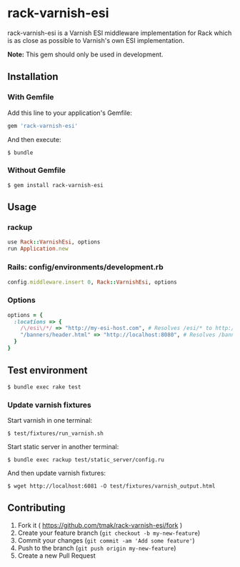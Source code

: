# rack-varnish-esi

rack-varnish-esi is a Varnish ESI middleware implementation for Rack which is as close as possible to Varnish's own ESI implementation.

__Note:__ This gem should only be used in development.


## Installation

### With Gemfile

Add this line to your application's Gemfile:

```ruby
gem 'rack-varnish-esi'
```

And then execute:

    $ bundle

### Without Gemfile

    $ gem install rack-varnish-esi


## Usage

### rackup

```ruby
use Rack::VarnishEsi, options
run Application.new
```

### Rails: config/environments/development.rb

```ruby
config.middleware.insert 0, Rack::VarnishEsi, options
```

### Options

```ruby
options = {
  :locations => {
    /\/esi\/*/ => "http://my-esi-host.com", # Resolves /esi/* to http://my-esi-host.com/esi/*
    "/banners/header.html" => "http://localhost:8080", # Resolves /banners/header.html to http://localhost:8080/banners/header.html
  }
}
```


## Test environment

    $ bundle exec rake test

### Update varnish fixtures

Start varnish in one terminal:

    $ test/fixtures/run_varnish.sh

Start static server in another terminal:

    $ bundle exec rackup test/static_server/config.ru

And then update varnish fixtures:

    $ wget http://localhost:6081 -O test/fixtures/varnish_output.html


## Contributing

1. Fork it ( https://github.com/tmak/rack-varnish-esi/fork )
2. Create your feature branch (`git checkout -b my-new-feature`)
3. Commit your changes (`git commit -am 'Add some feature'`)
4. Push to the branch (`git push origin my-new-feature`)
5. Create a new Pull Request
